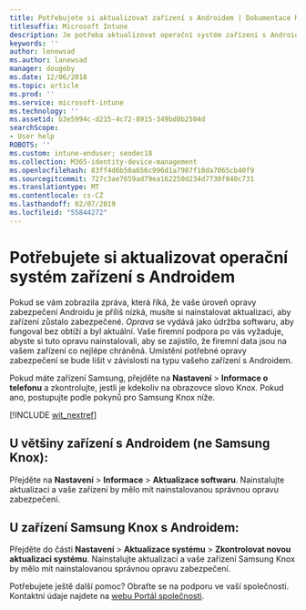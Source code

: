 ```yaml
---
title: Potřebujete si aktualizovat zařízení s Androidem | Dokumentace Microsoftu
titlesuffix: Microsoft Intune
description: Je potřeba aktualizovat operační systém zařízení s Androidem.
keywords: ''
author: lenewsad
ms.author: lanewsad
manager: dougeby
ms.date: 12/06/2018
ms.topic: article
ms.prod: ''
ms.service: microsoft-intune
ms.technology: ''
ms.assetid: b3e5994c-d215-4c72-8915-349bd0b2504d
searchScope:
- User help
ROBOTS: ''
ms.custom: intune-enduser; seodec18
ms.collection: M365-identity-device-management
ms.openlocfilehash: 83ff4d6b50a656c996d1a7987f10da7065cb40f9
ms.sourcegitcommit: 727c3ae7659ad79ea162250d234d7730f840c731
ms.translationtype: MT
ms.contentlocale: cs-CZ
ms.lasthandoff: 02/07/2019
ms.locfileid: "55844272"
---
```

# <a name="you-need-to-update-your-android-devices-operating-system"></a>Potřebujete si aktualizovat operační systém zařízení s Androidem

Pokud se vám zobrazila zpráva, která říká, že vaše úroveň opravy zabezpečení Androidu je příliš nízká, musíte si nainstalovat aktualizaci, aby zařízení zůstalo zabezpečené. _Oprava_ se vydává jako údržba softwaru, aby fungoval bez obtíží a byl aktuální. Vaše firemní podpora po vás vyžaduje, abyste si tuto opravu nainstalovali, aby se zajistilo, že firemní data jsou na vašem zařízení co nejlépe chráněná. Umístění potřebné opravy zabezpečení se bude lišit v závislosti na typu vašeho zařízení s Androidem.

Pokud máte zařízení Samsung, přejděte na **Nastavení** > **Informace o telefonu** a zkontrolujte, jestli je kdekoliv na obrazovce slovo Knox. Pokud ano, postupujte podle pokynů pro Samsung Knox níže.

[!INCLUDE [wit_nextref](includes/end-user-os-update-guidance.md)]

## <a name="for-most-android-devices-non-samsung-knox"></a>U většiny zařízení s Androidem (ne Samsung Knox):

Přejděte na **Nastavení** > **Informace** > **Aktualizace softwaru**. Nainstalujte aktualizaci a vaše zařízení by mělo mít nainstalovanou správnou opravu zabezpečení.

## <a name="for-samsung-knox-android-devices"></a>U zařízení Samsung Knox s Androidem:

Přejděte do části **Nastavení** > **Aktualizace systému** > **Zkontrolovat novou aktualizaci systému**. Nainstalujte aktualizaci a vaše zařízení Samsung Knox by mělo mít nainstalovanou správnou opravu zabezpečení.



Potřebujete ještě další pomoc? Obraťte se na podporu ve vaší společnosti. Kontaktní údaje najdete na [webu Portál společnosti](https://go.microsoft.com/fwlink/?linkid=2010980).
